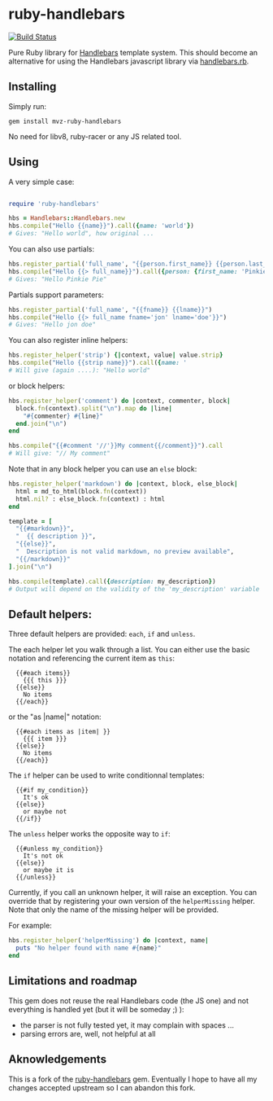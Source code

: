 ruby-handlebars
===============

[![Build Status](https://travis-ci.org/mvz/ruby-handlebars.svg?branch=master)](https://travis-ci.org/mvz/ruby-handlebars)

Pure Ruby library for [Handlebars](http://handlebarsjs.com/) template system.
This should become an alternative for using the Handlebars javascript library via
[handlebars.rb](https://github.com/cowboyd/handlebars.rb).

Installing
----------

Simply run:

```shell
gem install mvz-ruby-handlebars
```

No need for libv8, ruby-racer or any JS related tool.

Using
-----

A very simple case:

```ruby

require 'ruby-handlebars'

hbs = Handlebars::Handlebars.new
hbs.compile("Hello {{name}}").call({name: 'world'})
# Gives: "Hello world", how original ...
```

You can also use partials:

```ruby
hbs.register_partial('full_name', "{{person.first_name}} {{person.last_name}}")
hbs.compile("Hello {{> full_name}}").call({person: {first_name: 'Pinkie', last_name: 'Pie'}})
# Gives: "Hello Pinkie Pie"
```

Partials support parameters:
```ruby
hbs.register_partial('full_name', "{{fname}} {{lname}}")
hbs.compile("Hello {{> full_name fname='jon' lname='doe'}}")
# Gives: "Hello jon doe"
```

You can also register inline helpers:

```ruby
hbs.register_helper('strip') {|context, value| value.strip}
hbs.compile("Hello {{strip name}}").call({name: '                       world     '})
# Will give (again ....): "Hello world"
```

or block helpers:

```ruby
hbs.register_helper('comment') do |context, commenter, block|
  block.fn(context).split("\n").map do |line|
    "#{commenter} #{line}"
  end.join("\n")
end

hbs.compile("{{#comment '//'}}My comment{{/comment}}").call
# Will give: "// My comment"
```

Note that in any block helper you can use an ``else`` block:

```ruby
hbs.register_helper('markdown') do |context, block, else_block|
  html = md_to_html(block.fn(context))
  html.nil? : else_block.fn(context) : html
end

template = [
  "{{#markdown}}",
  "  {{ description }}",
  "{{else}}",
  "  Description is not valid markdown, no preview available",
  "{{/markdown}}"
].join("\n")

hbs.compile(template).call({description: my_description})
# Output will depend on the validity of the 'my_description' variable
```

Default helpers:
----------------

Three default helpers are provided: ``each``, ``if`` and ``unless``.

The each helper let you walk through a list. You can either use the basic notation and referencing the current item as ``this``:

```
  {{#each items}}
    {{{ this }}}
  {{else}}
    No items
  {{/each}}
```

or the "as |name|" notation:

```
  {{#each items as |item| }}
    {{{ item }}}
  {{else}}
    No items
  {{/each}}
```

The ``if`` helper can be used to write conditionnal templates:

```
  {{#if my_condition}}
    It's ok
  {{else}}
    or maybe not
  {{/if}}
```

The ``unless`` helper works the opposite way to ``if``:

```
  {{#unless my_condition}}
    It's not ok
  {{else}}
    or maybe it is
  {{/unless}}
```

Currently, if you call an unknown helper, it will raise an exception. You can override that by registering your own version of the ``helperMissing`` helper. Note that only the name of the missing helper will be provided.

For example:

```ruby
hbs.register_helper('helperMissing') do |context, name|
  puts "No helper found with name #{name}"
end
```

Limitations and roadmap
-----------------------

This gem does not reuse the real Handlebars code (the JS one) and not everything is handled yet (but it will be someday ;) ):

 - the parser is not fully tested yet, it may complain with spaces ...
 - parsing errors are, well, not helpful at all

Aknowledgements
---------------

This is a fork of the [ruby-handlebars]("https://github.com/vincent-psarga/ruby-handlebars") gem. Eventually I hope to have all my changes accepted upstream so I can abandon this fork.
